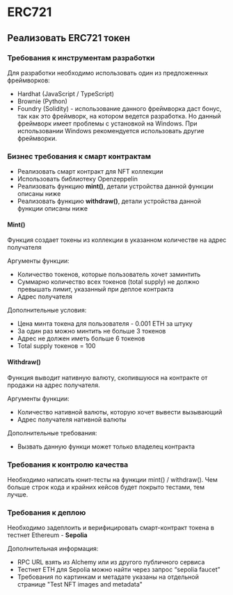 # ERC721

## Реализовать ERC721 токен

### Требования к инструментам разработки

Для разработки необходимо использовать один из предложенных фреймворков:

- Hardhat (JavaScript / TypeScript)
- Brownie (Python)
- Foundry (Solidity) - использование данного фреймворка даст бонус, так как это фреймворк, на котором ведется разработка. Но данный фреймворк имеет проблемы с установкой на Windows. При использовании Windows рекомендуется использовать другие фреймворки.

### Бизнес требования к смарт контрактам

- Реализовать смарт контракт для NFT коллекции
- Использовать библиотеку Openzeppelin
- Реализовать функцию **mint()**, детали устройства данной функции описаны ниже
- Реализовать функцию **withdraw()**, детали устройства данной функции описаны ниже

####

#### Mint()

Функция создает токены из коллекции в указанном количестве на адрес получателя

Аргументы функции:

- Количество токенов, которые пользователь хочет заминтить
- Суммарно количество всех токенов (total supply) не должно превышать лимит, указанный при деплое контракта
- Адрес получателя

Дополнительные условия:

- Цена минта токена для пользователя - 0.001 ETH за штуку
- За один раз можно минтить не больше 3 токенов
- Адрес не должен иметь больше 6 токенов
- Total supply токенов = 100

#### Withdraw()

Функция выводит нативную валюту, скопившуюся на контракте от продажи на адрес получателя.

Аргументы функции:

- Количество нативной валюты, которую хочет вывести вызывающий
- Адрес получателя нативной валюты

Дополнительные требования:

- Вызвать данную функци может только владелец контракта

### Требования к контролю качества

Необходимо написать юнит-тесты на функции mint() / withdraw(). Чем больше строк кода и крайних кейсов будет покрыто тестами, тем лучше.

### Требования к деплою

Необходимо задеплоить и верифицировать смарт-контракт токена в тестнет Ethereum - **Sepolia**

Дополнительная информация:

- RPC URL взять из Alchemy или из другого публичного сервиса
- Тестнет ETH для Sepolia можно найти через запрос “sepolia faucet”
- Требования по картинкам и метадате указаны на отдельной странице "Test NFT images and metadata"
